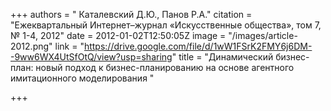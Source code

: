 +++
authors = " Каталевский Д.Ю., Панов Р.А."
citation = "Ежеквартальный Интернет–журнал «Искусственные общества», том 7, № 1-4, 2012"
date = 2012-01-02T12:50:05Z
image = "/images/article-2012.png"
link = "https://drive.google.com/file/d/1wW1FSrK2FMY6j6DM--9ww6WX4UtSfOtQ/view?usp=sharing"
title = "Динамический бизнес-план: новый подход к бизнес-планированию на основе агентного имитационного моделирования "

+++
